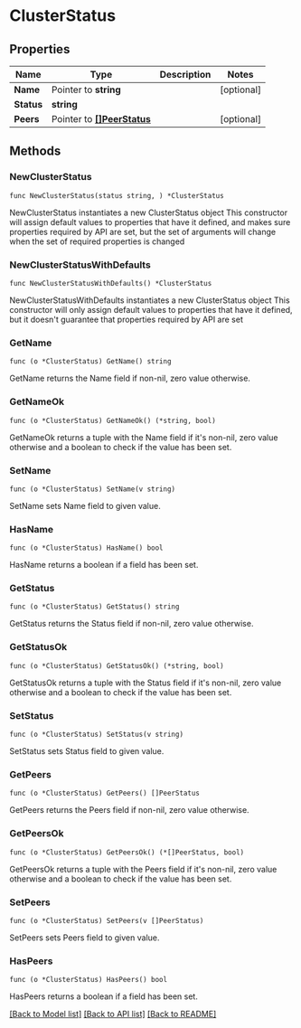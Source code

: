 # ClusterStatus

## Properties

Name | Type | Description | Notes
------------ | ------------- | ------------- | -------------
**Name** | Pointer to **string** |  | [optional] 
**Status** | **string** |  | 
**Peers** | Pointer to [**[]PeerStatus**](PeerStatus.md) |  | [optional] 

## Methods

### NewClusterStatus

`func NewClusterStatus(status string, ) *ClusterStatus`

NewClusterStatus instantiates a new ClusterStatus object
This constructor will assign default values to properties that have it defined,
and makes sure properties required by API are set, but the set of arguments
will change when the set of required properties is changed

### NewClusterStatusWithDefaults

`func NewClusterStatusWithDefaults() *ClusterStatus`

NewClusterStatusWithDefaults instantiates a new ClusterStatus object
This constructor will only assign default values to properties that have it defined,
but it doesn't guarantee that properties required by API are set

### GetName

`func (o *ClusterStatus) GetName() string`

GetName returns the Name field if non-nil, zero value otherwise.

### GetNameOk

`func (o *ClusterStatus) GetNameOk() (*string, bool)`

GetNameOk returns a tuple with the Name field if it's non-nil, zero value otherwise
and a boolean to check if the value has been set.

### SetName

`func (o *ClusterStatus) SetName(v string)`

SetName sets Name field to given value.

### HasName

`func (o *ClusterStatus) HasName() bool`

HasName returns a boolean if a field has been set.

### GetStatus

`func (o *ClusterStatus) GetStatus() string`

GetStatus returns the Status field if non-nil, zero value otherwise.

### GetStatusOk

`func (o *ClusterStatus) GetStatusOk() (*string, bool)`

GetStatusOk returns a tuple with the Status field if it's non-nil, zero value otherwise
and a boolean to check if the value has been set.

### SetStatus

`func (o *ClusterStatus) SetStatus(v string)`

SetStatus sets Status field to given value.


### GetPeers

`func (o *ClusterStatus) GetPeers() []PeerStatus`

GetPeers returns the Peers field if non-nil, zero value otherwise.

### GetPeersOk

`func (o *ClusterStatus) GetPeersOk() (*[]PeerStatus, bool)`

GetPeersOk returns a tuple with the Peers field if it's non-nil, zero value otherwise
and a boolean to check if the value has been set.

### SetPeers

`func (o *ClusterStatus) SetPeers(v []PeerStatus)`

SetPeers sets Peers field to given value.

### HasPeers

`func (o *ClusterStatus) HasPeers() bool`

HasPeers returns a boolean if a field has been set.


[[Back to Model list]](../README.md#documentation-for-models) [[Back to API list]](../README.md#documentation-for-api-endpoints) [[Back to README]](../README.md)


